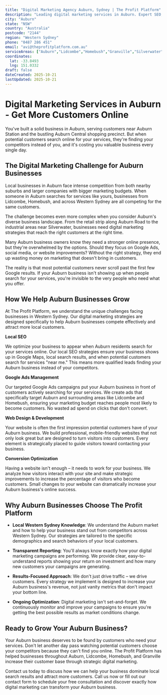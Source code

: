 ```yaml
---
title: "Digital Marketing Agency Auburn, Sydney | The Profit Platform"
description: "Leading digital marketing services in Auburn. Expert SEO, Google Ads & web design for Western Sydney businesses. Call 0487 286 451 for a free consultation."
city: "Auburn"
state: "NSW"
country: "Australia"
postcode: "2144"
region: "Western Sydney"
phone: "0487 286 451"
email: "avi@theprofitplatform.com.au"
serviceAreas: ["Auburn","Lidcombe","Homebush","Granville","Silverwater"]
coordinates:
  lat: -33.8493
  lng: 151.0332
draft: false
dateCreated: 2025-10-21
lastUpdated: 2025-10-21
---
```


<script type="application/ld+json">
{
  "@context": "https://schema.org",
  "@type": "LocalBusiness",
  "@id": "https://theprofitplatform.com.au/locations/auburn/",
  "name": "The Profit Platform",
  "description": "Leading digital marketing services in Auburn. Expert SEO, Google Ads & web design for Western Sydney businesses. Call 0487 286 451 for a free consultation.",
  "url": "https://theprofitplatform.com.au/locations/auburn/",
  "telephone": "0487 286 451",
  "email": "avi@theprofitplatform.com.au",
  "address": {
    "@type": "PostalAddress",
    "addressLocality": "Auburn",
    "addressRegion": "NSW",
    "postalCode": "2144",
    "addressCountry": "AU"
  },
  "areaServed": {
    "@type": "City",
    "name": "Auburn"
  },
  "priceRange": "$$",
  "openingHours": "Mo-Fr 09:00-18:00",
  "sameAs": [
    "https://www.facebook.com/theprofitplatform",
    "https://www.linkedin.com/company/theprofitplatform",
    "https://twitter.com/profitplatform"
  ],
  "geo": {
    "@type": "GeoCoordinates"
  }
}
</script>


# Digital Marketing Services in Auburn - Get More Customers Online

You've built a solid business in Auburn, serving customers near Auburn Station and the bustling Auburn Central shopping precinct. But when potential customers search online for your services, they're finding your competitors instead of you, and it's costing you valuable business every single day.

## The Digital Marketing Challenge for Auburn Businesses

Local businesses in Auburn face intense competition from both nearby suburbs and larger companies with bigger marketing budgets. When someone in Auburn searches for services like yours, businesses from Lidcombe, Homebush, and across Western Sydney are all competing for the same customers.

The challenge becomes even more complex when you consider Auburn's diverse business landscape. From the retail strip along Auburn Road to the industrial areas near Silverwater, businesses need digital marketing strategies that reach the right customers at the right time.

Many Auburn business owners know they need a stronger online presence, but they're overwhelmed by the options. Should they focus on Google Ads, social media, or website improvements? Without the right strategy, they end up wasting money on marketing that doesn't bring in customers.

The reality is that most potential customers never scroll past the first few Google results. If your Auburn business isn't showing up when people search for your services, you're invisible to the very people who need what you offer.

## How We Help Auburn Businesses Grow

At The Profit Platform, we understand the unique challenges facing businesses in Western Sydney. Our digital marketing strategies are designed specifically to help Auburn businesses compete effectively and attract more local customers.

**Local SEO**

We optimize your business to appear when Auburn residents search for your services online. Our local SEO strategies ensure your business shows up in Google Maps, local search results, and when potential customers search for services "near me." This means more qualified leads finding your Auburn business instead of your competitors.

**Google Ads Management**

Our targeted Google Ads campaigns put your Auburn business in front of customers actively searching for your services. We create ads that specifically target Auburn and surrounding areas like Lidcombe and Homebush, ensuring your marketing budget reaches people most likely to become customers. No wasted ad spend on clicks that don't convert.

**Web Design & Development**

Your website is often the first impression potential customers have of your Auburn business. We build professional, mobile-friendly websites that not only look great but are designed to turn visitors into customers. Every element is strategically placed to guide visitors toward contacting your business.

**Conversion Optimization**

Having a website isn't enough – it needs to work for your business. We analyze how visitors interact with your site and make strategic improvements to increase the percentage of visitors who become customers. Small changes to your website can dramatically increase your Auburn business's online success.

## Why Auburn Businesses Choose The Profit Platform

- **Local Western Sydney Knowledge**: We understand the Auburn market and how to help your business stand out from competitors across Western Sydney. Our strategies are tailored to the specific demographics and search behaviors of your local customers.

- **Transparent Reporting**: You'll always know exactly how your digital marketing campaigns are performing. We provide clear, easy-to-understand reports showing your return on investment and how many new customers your campaigns are generating.

- **Results-Focused Approach**: We don't just drive traffic – we drive customers. Every strategy we implement is designed to increase your Auburn business's revenue, not just vanity metrics that don't impact your bottom line.

- **Ongoing Optimization**: Digital marketing isn't set-and-forget. We continuously monitor and improve your campaigns to ensure you're getting the best possible results as market conditions change.

## Ready to Grow Your Auburn Business?

Your Auburn business deserves to be found by customers who need your services. Don't let another day pass watching potential customers choose your competitors because they can't find you online. The Profit Platform has helped businesses throughout Auburn, Lidcombe, Homebush, and Granville increase their customer base through strategic digital marketing.

Contact us today to discuss how we can help your business dominate local search results and attract more customers. Call us now or fill out our contact form to schedule your free consultation and discover exactly how digital marketing can transform your Auburn business.